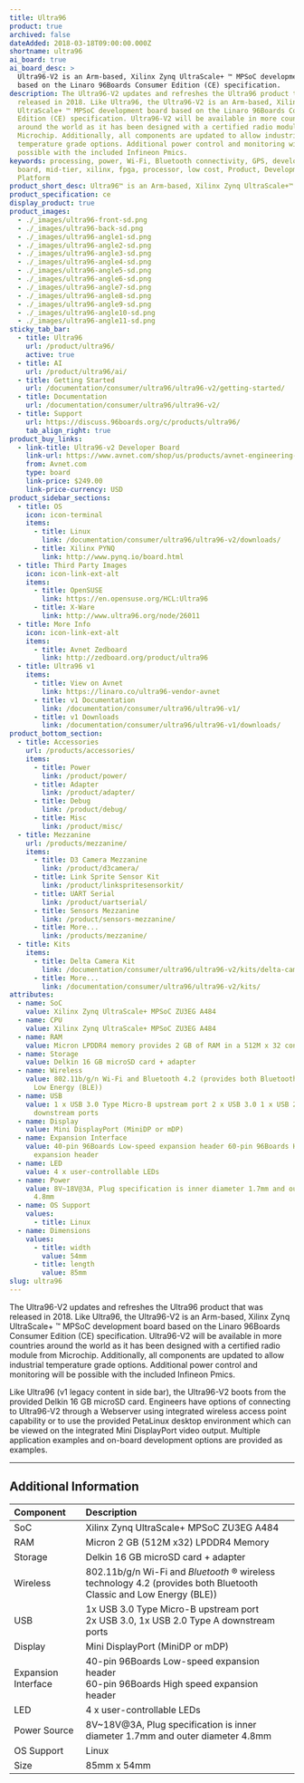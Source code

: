```yaml
---
title: Ultra96
product: true
archived: false
dateAdded: 2018-03-18T09:00:00.000Z
shortname: ultra96
ai_board: true
ai_board_desc: >
  Ultra96-V2 is an Arm-based, Xilinx Zynq UltraScale+ ™ MPSoC development board
  based on the Linaro 96Boards Consumer Edition (CE) specification.
description: The Ultra96-V2 updates and refreshes the Ultra96 product that was
  released in 2018. Like Ultra96, the Ultra96-V2 is an Arm-based, Xilinx Zynq
  UltraScale+ ™ MPSoC development board based on the Linaro 96Boards Consumer
  Edition (CE) specification. Ultra96-V2 will be available in more countries
  around the world as it has been designed with a certified radio module from
  Microchip. Additionally, all components are updated to allow industrial
  temperature grade options. Additional power control and monitoring will be
  possible with the included Infineon Pmics.
keywords: processing, power, Wi-Fi, Bluetooth connectivity, GPS, development,
  board, mid-tier, xilinx, fpga, processor, low cost, Product, Development,
  Platform
product_short_desc: Ultra96™ is an Arm-based, Xilinx Zynq UltraScale+™ MPSoC development board
product_specification: ce
display_product: true
product_images:
  - ./_images/ultra96-front-sd.png
  - ./_images/ultra96-back-sd.png
  - ./_images/ultra96-angle1-sd.png
  - ./_images/ultra96-angle2-sd.png
  - ./_images/ultra96-angle3-sd.png
  - ./_images/ultra96-angle4-sd.png
  - ./_images/ultra96-angle5-sd.png
  - ./_images/ultra96-angle6-sd.png
  - ./_images/ultra96-angle7-sd.png
  - ./_images/ultra96-angle8-sd.png
  - ./_images/ultra96-angle9-sd.png
  - ./_images/ultra96-angle10-sd.png
  - ./_images/ultra96-angle11-sd.png
sticky_tab_bar:
  - title: Ultra96
    url: /product/ultra96/
    active: true
  - title: AI
    url: /product/ultra96/ai/
  - title: Getting Started
    url: /documentation/consumer/ultra96/ultra96-v2/getting-started/
  - title: Documentation
    url: /documentation/consumer/ultra96/ultra96-v2/
  - title: Support
    url: https://discuss.96boards.org/c/products/ultra96/
    tab_align_right: true
product_buy_links:
  - link-title: Ultra96-v2 Developer Board
    link-url: https://www.avnet.com/shop/us/products/avnet-engineering-services/aes-ultra96-v2-g-3074457345638646173/
    from: Avnet.com
    type: board
    link-price: $249.00
    link-price-currency: USD
product_sidebar_sections:
  - title: OS
    icon: icon-terminal
    items:
      - title: Linux
        link: /documentation/consumer/ultra96/ultra96-v2/downloads/
      - title: Xilinx PYNQ
        link: http://www.pynq.io/board.html
  - title: Third Party Images
    icon: icon-link-ext-alt
    items:
      - title: OpenSUSE
        link: https://en.opensuse.org/HCL:Ultra96
      - title: X-Ware
        link: http://www.ultra96.org/node/26011
  - title: More Info
    icon: icon-link-ext-alt
    items:
      - title: Avnet Zedboard
        link: http://zedboard.org/product/ultra96
  - title: Ultra96 v1
    items:
      - title: View on Avnet
        link: https://linaro.co/ultra96-vendor-avnet
      - title: v1 Documentation
        link: /documentation/consumer/ultra96/ultra96-v1/
      - title: v1 Downloads
        link: /documentation/consumer/ultra96/ultra96-v1/downloads/
product_bottom_section:
  - title: Accessories
    url: /products/accessories/
    items:
      - title: Power
        link: /product/power/
      - title: Adapter
        link: /product/adapter/
      - title: Debug
        link: /product/debug/
      - title: Misc
        link: /product/misc/
  - title: Mezzanine
    url: /products/mezzanine/
    items:
      - title: D3 Camera Mezzanine
        link: /product/d3camera/
      - title: Link Sprite Sensor Kit
        link: /product/linkspritesensorkit/
      - title: UART Serial
        link: /product/uartserial/
      - title: Sensors Mezzanine
        link: /product/sensors-mezzanine/
      - title: More...
        link: /products/mezzanine/
  - title: Kits
    items:
      - title: Delta Camera Kit
        link: /documentation/consumer/ultra96/ultra96-v2/kits/delta-camera.md.html
      - title: More...
        link: /documentation/consumer/ultra96/ultra96-v2/kits/
attributes:
  - name: SoC
    value: Xilinx Zynq UltraScale+ MPSoC ZU3EG A484
  - name: CPU
    value: Xilinx Zynq UltraScale+ MPSoC ZU3EG A484
  - name: RAM
    value: Micron LPDDR4 memory provides 2 GB of RAM in a 512M x 32 configuration
  - name: Storage
    value: Delkin 16 GB microSD card + adapter
  - name: Wireless
    value: 802.11b/g/n Wi-Fi and Bluetooth 4.2 (provides both Bluetooth Classic and
      Low Energy (BLE))
  - name: USB
    value: 1 x USB 3.0 Type Micro-B upstream port 2 x USB 3.0 1 x USB 2.0 Type A
      downstream ports
  - name: Display
    value: Mini DisplayPort (MiniDP or mDP)
  - name: Expansion Interface
    value: 40-pin 96Boards Low-speed expansion header 60-pin 96Boards High speed
      expansion header
  - name: LED
    value: 4 x user-controllable LEDs
  - name: Power
    value: 8V~18V@3A, Plug specification is inner diameter 1.7mm and outer diameter
      4.8mm
  - name: OS Support
    values:
      - title: Linux
  - name: Dimensions
    values:
      - title: width
        value: 54mm
      - title: length
        value: 85mm
slug: ultra96
---
```

The Ultra96-V2 updates and refreshes the Ultra96 product that was released in 2018. Like Ultra96, the Ultra96-V2 is an Arm-based, Xilinx Zynq UltraScale+ ™ MPSoC development board based on the Linaro 96Boards Consumer Edition (CE) specification. Ultra96-V2 will be available in more countries around the world as it has been designed with a certified radio module from Microchip. Additionally, all components are updated to allow industrial temperature grade options. Additional power control and monitoring will be possible with the included Infineon Pmics.


Like Ultra96 (v1 legacy content in side bar), the Ultra96-V2 boots from the provided Delkin 16 GB microSD card. Engineers have options of connecting to Ultra96-V2 through a Webserver using integrated wireless access point capability or to use the provided PetaLinux desktop environment which can be viewed on the integrated Mini DisplayPort video output. Multiple application examples and on-board development options are provided as examples.
***

## Additional Information

|   Component          |   Description                                                                                    |
|:---------------------|:-------------------------------------------------------------------------------------------------|
|  SoC                 | Xilinx Zynq UltraScale+ MPSoC ZU3EG A484                                                         |
|  RAM                 | Micron 2 GB (512M x32) LPDDR4 Memory                                                             |
|  Storage             | Delkin 16 GB microSD card + adapter                                                              |
|  Wireless            | 802.11b/g/n Wi-Fi and _Bluetooth_ ® wireless technology 4.2 (provides both Bluetooth Classic and Low Energy (BLE))       |
|  USB                 | 1x USB 3.0 Type Micro-B upstream port<br>2x USB 3.0, 1x USB 2.0 Type A downstream ports          |
|  Display             | Mini DisplayPort (MiniDP or mDP)                                                                 |
|  Expansion Interface | 40-pin 96Boards Low-speed expansion header<br>60-pin 96Boards High speed expansion header        |
|  LED                 | 4 x user-controllable LEDs                                                                       |
|  Power Source        | 8V~18V@3A, Plug specification is inner diameter 1.7mm and outer diameter 4.8mm                   |
|  OS Support          | Linux                                                                                            |
|  Size                | 85mm x 54mm                                                                                      |
